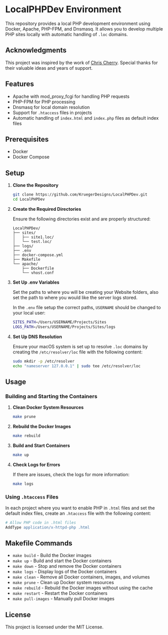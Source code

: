 # LocalPHPDev Environment

This repository provides a local PHP development environment using Docker, Apache, PHP-FPM, and Dnsmasq. It allows you to develop multiple PHP sites locally with automatic handling of `.loc` domains.

## Acknowledgments

This project was inspired by the work of [Chris Cherry](https://github.com/ctcherry). Special thanks for their valuable ideas and years of support.

## Features

- Apache with mod_proxy_fcgi for handling PHP requests
- PHP-FPM for PHP processing
- Dnsmasq for local domain resolution
- Support for `.htaccess` files in projects
- Automatic handling of `index.html` and `index.php` files as default index files

## Prerequisites

- Docker
- Docker Compose

## Setup

1. **Clone the Repository**

   ```sh
   git clone https://github.com/KruegerDesigns/LocalPHPDev.git
   cd LocalPHPDev
   ```

2. **Create the Required Directories**

   Ensure the following directories exist and are properly structured:

   ```
   LocalPHPDev/
   ├── sites/
   │   ├── site1.loc/
   │   └── test.loc/
   ├── logs/
   ├── .env
   ├── docker-compose.yml
   ├── Makefile
   └── apache/
       ├── Dockerfile
       └── vhost.conf
   ```

3. **Set Up .env Variables**

   Set the paths to where you will be creating your Website folders, also set the path to where you would like the server logs stored.

   In the `.env` file setup the correct paths, `USERNAME` should be changed to your local user:

   ```sh
   SITES_PATH=/Users/USERNAME/Projects/Sites
   LOGS_PATH=/Users/USERNAME/Projects/Sites/logs
   ```

4. **Set Up DNS Resolution**

   Ensure your macOS system is set up to resolve `.loc` domains by creating the `/etc/resolver/loc` file with the following content:

   ```sh
   sudo mkdir -p /etc/resolver
   echo "nameserver 127.0.0.1" | sudo tee /etc/resolver/loc
   ```

## Usage

### Building and Starting the Containers

1. **Clean Docker System Resources**

   ```sh
   make prune
   ```

2. **Rebuild the Docker Images**

   ```sh
   make rebuild
   ```

3. **Build and Start Containers**

   ```sh
   make up
   ```

4. **Check Logs for Errors**

   If there are issues, check the logs for more information:

   ```sh
   make logs
   ```

### Using `.htaccess` Files

In each project where you want to enable PHP in `.html` files and set the default index files, create an `.htaccess` file with the following content:

```apache
# Allow PHP code in .html files
AddType application/x-httpd-php .html
```

## Makefile Commands

- `make build` - Build the Docker images
- `make up` - Build and start the Docker containers
- `make down` - Stop and remove the Docker containers
- `make logs` - Display logs of the Docker containers
- `make clean` - Remove all Docker containers, images, and volumes
- `make prune` - Clean up Docker system resources
- `make rebuild` - Rebuild the Docker images without using the cache
- `make restart` - Restart the Docker containers
- `make pull-images` - Manually pull Docker images

## License

This project is licensed under the MIT License.
```
